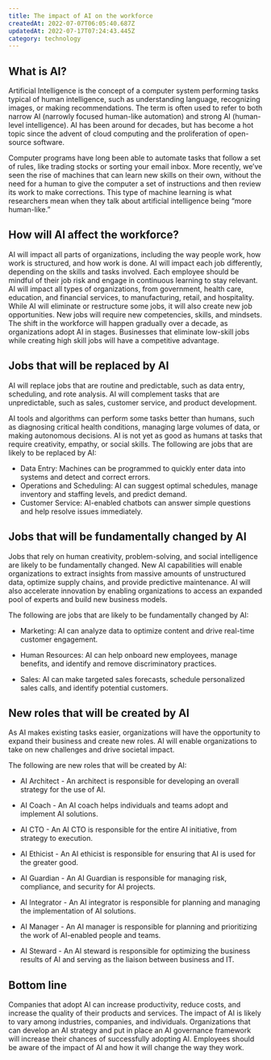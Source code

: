 ```yaml
---
title: The impact of AI on the workforce
createdAt: 2022-07-07T06:05:40.687Z
updatedAt: 2022-07-17T07:24:43.445Z
category: technology
---
```


## What is AI?

Artificial Intelligence is the concept of a computer system performing tasks typical of human intelligence, such as understanding language, recognizing images, or making recommendations. The term is often used to refer to both narrow AI (narrowly focused human-like automation) and strong AI (human-level intelligence). AI has been around for decades, but has become a hot topic since the advent of cloud computing and the proliferation of open-source software.

Computer programs have long been able to automate tasks that follow a set of rules, like trading stocks or sorting your email inbox. More recently, we’ve seen the rise of machines that can learn new skills on their own, without the need for a human to give the computer a set of instructions and then review its work to make corrections. This type of machine learning is what researchers mean when they talk about artificial intelligence being “more human-like.”

## How will AI affect the workforce?

AI will impact all parts of organizations, including the way people work, how work is structured, and how work is done. 
AI will impact each job differently, depending on the skills and tasks involved. Each employee should be mindful of their job risk and engage in continuous learning to stay relevant. AI will impact all types of organizations, from government, health care, education, and financial services, to manufacturing, retail, and hospitality.
While AI will eliminate or restructure some jobs, it will also create new job opportunities. New jobs will require new competencies, skills, and mindsets. The shift in the workforce will happen gradually over a decade, as organizations adopt AI in stages. Businesses that eliminate low-skill jobs while creating high skill jobs will have a competitive advantage.

## Jobs that will be replaced by AI

AI will replace jobs that are routine and predictable, such as data entry, scheduling, and rote analysis. AI will complement tasks that are unpredictable, such as sales, customer service, and product development.

AI tools and algorithms can perform some tasks better than humans, such as diagnosing critical health conditions, managing large volumes of data, or making autonomous decisions. AI is not yet as good as humans at tasks that require creativity, empathy, or social skills.
The following are jobs that are likely to be replaced by AI:

- Data Entry: Machines can be programmed to quickly enter data into systems and detect and correct errors.
- Operations and Scheduling: AI can suggest optimal schedules, manage inventory and staffing levels, and predict demand.
- Customer Service: AI-enabled chatbots can answer simple questions and help resolve issues immediately.

## Jobs that will be fundamentally changed by AI

Jobs that rely on human creativity, problem-solving, and social intelligence are likely to be fundamentally changed. New AI capabilities will enable organizations to extract insights from massive amounts of unstructured data, optimize supply chains, and provide predictive maintenance. AI will also accelerate innovation by enabling organizations to access an expanded pool of experts and build new business models.

The following are jobs that are likely to be fundamentally changed by AI:

- Marketing: AI can analyze data to optimize content and drive real-time customer engagement.

- Human Resources: AI can help onboard new employees, manage benefits, and identify and remove discriminatory practices.

- Sales: AI can make targeted sales forecasts, schedule personalized sales calls, and identify potential customers.

## New roles that will be created by AI

As AI makes existing tasks easier, organizations will have the opportunity to expand their business and create new roles. AI will enable organizations to take on new challenges and drive societal impact.

The following are new roles that will be created by AI:

- AI Architect - An architect is responsible for developing an overall strategy for the use of AI.

- AI Coach - An AI coach helps individuals and teams adopt and implement AI solutions.

- AI CTO - An AI CTO is responsible for the entire AI initiative, from strategy to execution.

- AI Ethicist - An AI ethicist is responsible for ensuring that AI is used for the greater good.

- AI Guardian - An AI Guardian is responsible for managing risk, compliance, and security for AI projects.

- AI Integrator - An AI integrator is responsible for planning and managing the implementation of AI solutions.

- AI Manager - An AI manager is responsible for planning and prioritizing the work of AI-enabled people and teams.

- AI Steward - An AI steward is responsible for optimizing the business results of AI and serving as the liaison between business and IT.

## Bottom line

Companies that adopt AI can increase productivity, reduce costs, and increase the quality of their products and services. The impact of AI is likely to vary among industries, companies, and individuals. Organizations that can develop an AI strategy and put in place an AI governance framework will increase their chances of successfully adopting AI. Employees should be aware of the impact of AI and how it will change the way they work.
